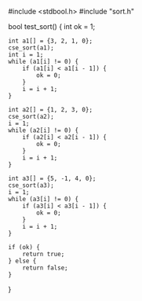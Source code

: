 #include <stdbool.h>
#include "sort.h"

bool test_sort()
{
    int ok = 1;

    int a1[] = {3, 2, 1, 0};
    cse_sort(a1);
    int i = 1;
    while (a1[i] != 0) {
        if (a1[i] < a1[i - 1]) {
            ok = 0;
        }
        i = i + 1;
    }

    int a2[] = {1, 2, 3, 0};
    cse_sort(a2);
    i = 1;
    while (a2[i] != 0) {
        if (a2[i] < a2[i - 1]) {
            ok = 0;
        }
        i = i + 1;
    }

    int a3[] = {5, -1, 4, 0};
    cse_sort(a3);
    i = 1;
    while (a3[i] != 0) {
        if (a3[i] < a3[i - 1]) {
            ok = 0;
        }
        i = i + 1;
    }

    if (ok) {
        return true;
    } else {
        return false;
    }
}
